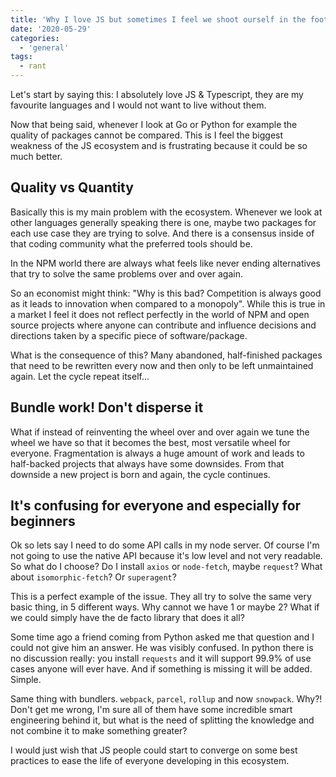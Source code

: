 ```yaml
---
title: 'Why I love JS but sometimes I feel we shoot ourself in the foot.'
date: '2020-05-29'
categories:
  - 'general'
tags:
  - rant
---
```


Let's start by saying this: I absolutely love JS & Typescript, they are my favourite languages and I would not want to live without them.

Now that being said, whenever I look at Go or Python for example the quality of packages cannot be compared. This is I feel the biggest weakness of the JS ecosystem and is frustrating because it could be so much better.

## Quality vs Quantity

Basically this is my main problem with the ecosystem. Whenever we look at other languages generally speaking there is one, maybe two packages for each use case they are trying to solve. And there is a consensus inside of that coding community what the preferred tools should be.

In the NPM world there are always what feels like never ending alternatives that try to solve the same problems over and over again.

So an economist might think: "Why is this bad? Competition is always good as it leads to innovation when compared to a monopoly". While this is true in a market I feel it does not reflect perfectly in the world of NPM and open source projects where anyone can contribute and influence decisions and directions taken by a specific piece of software/package.

What is the consequence of this? Many abandoned, half-finished packages that need to be rewritten every now and then only to be left unmaintained again. Let the cycle repeat itself...

## Bundle work! Don't disperse it

What if instead of reinventing the wheel over and over again we tune the wheel we have so that it becomes the best, most versatile wheel for everyone. Fragmentation is always a huge amount of work and leads to half-backed projects that always have some downsides. From that downside a new project is born and again, the cycle continues.

## It's confusing for everyone and especially for beginners

Ok so lets say I need to do some API calls in my node server. Of course I'm not going to use the native API because it's low level and not very readable. So what do I choose? Do I install `axios` or `node-fetch`, maybe `request`? What about `isomorphic-fetch`? Or `superagent`?

This is a perfect example of the issue. They all try to solve the same very basic thing, in 5 different ways. Why cannot we have 1 or maybe 2? What if we could simply have the de facto library that does it all?

Some time ago a friend coming from Python asked me that question and I could not give him an answer. He was visibly confused. In python there is no discussion really: you install `requests` and it will support 99.9% of use cases anyone will ever have. And if something is missing it will be added. Simple.

Same thing with bundlers. `webpack`, `parcel`, `rollup` and now `snowpack`. Why?! Don't get me wrong, I'm sure all of them have some incredible smart engineering behind it, but what is the need of splitting the knowledge and not combine it to make something greater?

I would just wish that JS people could start to converge on some best practices to ease the life of everyone developing in this ecosystem.
